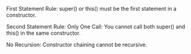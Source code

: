 First Statement Rule: super() or this() must be the first statement in a constructor.

Second Statement Rule: Only One Call: You cannot call both super() and this() in the same constructor.

No Recursion: Constructor chaining cannot be recursive.                                        